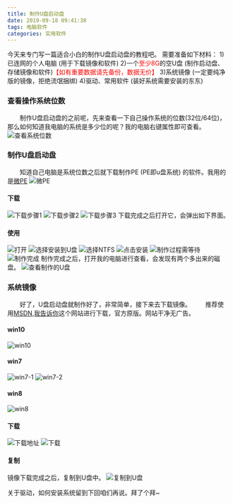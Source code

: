 ```yaml
---
title: 制作U盘启动盘
date: 2019-09-18 09:41:38
tags: 电脑软件
categories: 实用软件
---
```


今天来专门写一篇适合小白的制作U盘启动盘的教程吧。
需要准备如下材料：
1)已连网的个人电脑 (用于下载镜像和软件)
2)一个<font color=red>至少8G</font>的空U盘 (制作启动盘、存储镜像和软件)<font color=red>【如有重要数据请先备份，数据无价】</font> 
3)系统镜像 (一定要纯净版的镜像，拒绝流氓捆绑)
4)驱动、常用软件 (装好系统需要安装的东东)

### 查看操作系统位数
　　制作U盘启动盘的之前呢，先来查看一下自己操作系统的位数(32位/64位)，那么如何知道我电脑的系统是多少位的呢？我的电脑右键属性即可查看。
![查看系统位数](https://s2.ax1x.com/2019/09/18/nT1tB9.png)

### 制作U盘启动盘
　　知道自己电脑是系统位数之后就下载制作PE (PE即u盘系统) 的软件。我用的是[微PE](http://www.wepe.com.cn/)
![微PE](https://s2.ax1x.com/2019/09/18/nTMkpF.png)

#### 下载
![下载步骤1](https://s2.ax1x.com/2019/09/18/nTMAl4.png)
![下载步骤2](https://s2.ax1x.com/2019/09/18/nTMifU.png)
![下载步骤3](https://s2.ax1x.com/2019/09/18/nTMPYT.png)
下载完成之后打开它，会弹出如下界面。

#### 使用
![打开](https://s2.ax1x.com/2019/09/18/nTGzgf.png)
![选择安装到U盘](https://s2.ax1x.com/2019/09/18/nTJSv8.png)
![选择NTFS](https://s2.ax1x.com/2019/09/18/nTJCDg.png)
![点击安装](https://s2.ax1x.com/2019/09/18/nTJ9KS.png)
![制作过程需等待](https://s2.ax1x.com/2019/09/18/nTYUWq.png)
![制作完成](https://s2.ax1x.com/2019/09/18/nTYwlV.png)
制作完成之后，打开我的电脑进行查看，会发现有两个多出来的磁盘。
![查看制作的U盘](https://s2.ax1x.com/2019/09/18/nTYdS0.png)

### 系统镜像
　　好了，U盘启动盘就制作好了，非常简单，接下来去下载镜像。
　　推荐使用[MSDN,我告诉你](https://msdn.itellyou.cn/)这个网站进行下载，官方原版。网站干净无广告。

#### win10
![win10](https://s2.ax1x.com/2019/09/18/nTI7fs.png)

#### win7
![win7-1](https://s2.ax1x.com/2019/09/18/nTITYj.png)
![win7-2](https://s2.ax1x.com/2019/09/18/nTI40S.png)

#### win8
![win8](https://s2.ax1x.com/2019/09/18/nTIokQ.png)

#### 下载
![下载地址](https://s2.ax1x.com/2019/09/18/nTI5Tg.png)
![下载](https://s2.ax1x.com/2019/09/18/nTIbpn.png)

#### 复制
镜像下载完成之后，复制到U盘中。
![复制到U盘](https://s2.ax1x.com/2019/09/18/n7mTUK.gif)

关于驱动，如何安装系统留到下回咱们再说。拜了个拜~